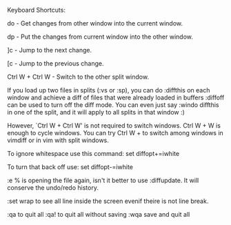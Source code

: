 Keyboard Shortcuts:

do - Get changes from other window into the current window.

dp - Put the changes from current window into the other window.

]c - Jump to the next change.

[c - Jump to the previous change.

Ctrl W + Ctrl W - Switch to the other split window.


If you load up two files in splits (:vs or :sp), you can do :diffthis on each window and achieve a diff of files that were already loaded in buffers
:diffoff can be used to turn off the diff mode. 
You can even just say :windo diffthis in one of the split, and it will apply to all splits in that window :)

However, `Ctrl W + Ctrl W' is not required to switch windows. Ctrl W + W is enough to cycle windows. You can try Ctrl W + <any of the direction keys> to switch among windows in vimdiff or in vim with split windows.

To ignore whitespace use this command: set diffopt+=iwhite

To turn that back off use: set diffopt-=iwhite

:e % is opening the file again, isn't it better to use :diffupdate. It will conserve the undo/redo history.

:set wrap to see all line inside the screen evenif theire is not line break.

:qa to quit all
:qa! to quit all without saving
:wqa save and quit all